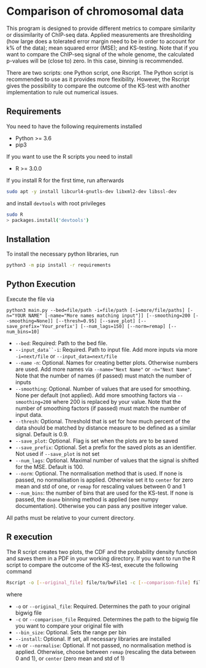 # Comparison of chromosomal data

This program is designed to provide different metrics
to compare similarity or dissimilarity of ChIP-seq data. 
Applied measurements are thresholding (how large does a tolerated
error margin need to be in order to account for k% of the data); mean squared
error (MSE); and KS-testing. Note that if you want to compare the
ChIP-seq signal of the whole genome, the calculated p-values will
be (close to) zero. In this case, binning is recommended.


There are two scripts: one Python script, one Rscript. The Python script
is recommended to use as it provides more flexibility. However, the Rscript
gives the possibility to compare the outcome of the KS-test with 
another implementation to rule out numerical issues.

## Requirements 
You need to have the following requirements installed
- Python >= 3.6
- pip3

If you want to use the R scripts you need to install
- R >= 3.0.0

If you install R for the first time, run afterwards
```bash
sudo apt -y install libcurl4-gnutls-dev libxml2-dev libssl-dev
```
and install `devtools` with root privileges

```bash
sudo R
> packages.install('devtools')
```

## Installation
To install the necessary python libraries, run
```bash
python3 -m pip install -r requirements
```

## Python Execution
Execute the file via
                                                        
```
python3 main.py --bed=file/path -i=file/path [-i=more/file/paths] [-n="YOUR NAME" [-name="More names matching input"]] [--smoothing=200 [--smoothing=None]] [--thresh=0.95] [--save_plot] [--save_prefix='Your_prefix'] [--num_lags=150] [--norm=remap] [--num_bins=10]
```
- `--bed`: Required: Path to the bed file.
- `--input_data``-i`: Required. Path to input file. Add more inputs via more `-i=next/file` or `--input_data=next/file`
- `--name` `-n`: Optional. Names for creating better plots. Otherwise numbers are used. Add more names via `--name="Next Name"` or `-n="Next Name"`. Note that the number of names (if passed) must match the number of inputs
- `--smoothing`: Optional. Number of values that are used for smoothing. None per default (not applied). Add more smoothing factors via `--smoothing=200` where 200 is replaced by your value. Note that the number of smoothing factors (if passed) must match the number of input data.
- `--thresh`: Optional. Threshold that is set for how much percent of the data should be matched by distance measure to be defined as a similar signal. Default is 0.9.
- `--save_plot`: Optional. Flag is set when the plots are to be saved
- `--save_prefix`: Optional. Set a prefix for the saved plots as an identifier. Not used if `--save_plot` is not set
- `--num_lags`: Optional. Maximal number of values that the signal is shifted for the MSE. Default is 100.
- `--norm`: Optional. The normalisation method that is used. If none is passed, no normalisation is applied. Otherwise 
set it to `center` for zero mean and std of one, or `remap` for rescaling values between 0 and 1
- `--num_bins`: the number of bins that are used for the KS-test. If none is passed, the `doane` binning method is applied
(see numpy documentation). Otherwise you can pass any positive integer value.

All paths must be relative to your current directory.

## R execution
The R script creates two plots, the CDF and the probability density function
and saves them in a PDF in your working directory. 
If you want to run the R script to compare the
outcome of the KS-test, execute the following command

```bash
Rscript -o [--original_file] file/to/bwFile1 -c [--comparison-file] file/to/bwFile2 [--bin_size 0.1] [--install] [-n [--normalise] remap]
```
 where 
 - `-o` or `--original_file`: Required. Determines the path to your original bigwig file
 - `-c` or `--comparison_file` Required. Determines the path to the bigwig file you want to compare your original file with
 - `--bin_size`: Optional. Sets the range per bin
 - `--install`: Optional. If set, all necessary libraries are installed
 - `-n` or `--normalise`: Optional. If not passed, no normalisation method is applied. Otherwise, choose between `remap` 
 (rescaling the data between 0 and 1), or `center` (zero mean and std of 1)